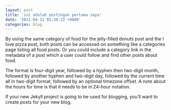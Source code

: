 ```yaml
---
layout: post
title: 'ini adalah postingan pertama saya'
date: '2021-04-11 01:30:22 +0800'
categories: blog
---
```


By using the same category of food for the jelly-filled donuts post and the I love pizza post, both posts can be accessed on something like a categories page listing all food posts. Or you could include a category link in the metadata of a post which a user could follow and find other posts about food.

The format is four-digit year, followed by a hyphen then two-digit month, followed by another hyphen and two-digit day, followed by the current time all in two-digit format, followed by an optional timezone offset. A note about the hours for time is that it needs to be in 24-hour notation.

If your new Jekyll project is going to be used for blogging, you’ll want to create posts for your new blog.